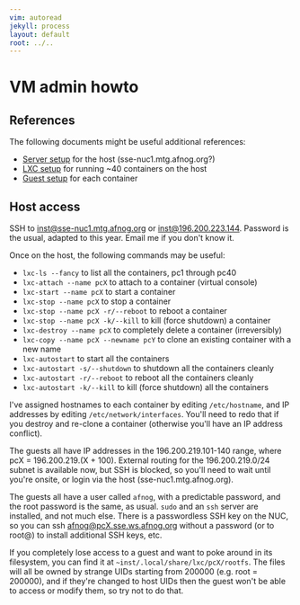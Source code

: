 ```yaml
---
vim: autoread
jekyll: process
layout: default
root: ../..
---
```


# VM admin howto

## References

The following documents might be useful additional references:

* [Server setup](../server/index.html) for the host (sse-nuc1.mtg.afnog.org?)
* [LXC setup](../lxc/index.html) for running ~40 containers on the host
* [Guest setup](../guest/index.html) for each container

## Host access

SSH to inst@sse-nuc1.mtg.afnog.org or inst@196.200.223.144.
Password is the usual, adapted to this year. Email me if you don't know it.

Once on the host, the following commands may be useful:

* `lxc-ls --fancy` to list all the containers, pc1 through pc40
* `lxc-attach --name pcX` to attach to a container (virtual console)
* `lxc-start --name pcX` to start a container
* `lxc-stop --name pcX` to stop a container
* `lxc-stop --name pcX -r/--reboot` to reboot a container
* `lxc-stop --name pcX -k/--kill` to kill (force shutdown) a container
* `lxc-destroy --name pcX` to completely delete a container (irreversibly)
* `lxc-copy --name pcX --newname pcY` to clone an existing container with a new name
* `lxc-autostart` to start all the containers
* `lxc-autostart -s/--shutdown` to shutdown all the containers cleanly
* `lxc-autostart -r/--reboot` to reboot all the containers cleanly
* `lxc-autostart -k/--kill` to kill (force shutdown) all the containers

I've assigned hostnames to each container by editing `/etc/hostname`, and IP addresses by editing `/etc/network/interfaces`.
You'll need to redo that if you destroy and re-clone a container (otherwise you'll have an IP address conflict).

The guests all have IP addresses in the 196.200.219.101-140 range, where pcX = 196.200.219.(X + 100).
External routing for the 196.200.219.0/24 subnet is available now, but SSH is blocked, so you'll need to
wait until you're onsite, or login via the host (sse-nuc1.mtg.afnog.org).

The guests all have a user called `afnog`, with a predictable password, and the root password is the same, as usual.
`sudo` and an `ssh` server are installed, and not much else. There is a passwordless SSH key on the NUC, so you
can ssh afnog@pcX.sse.ws.afnog.org without a password (or to root@) to install additional SSH keys, etc.

If you completely lose access to a guest and want to poke around in its filesystem, you can find it at
`~inst/.local/share/lxc/pcX/rootfs`. The files will all be owned by strange UIDs starting from 200000 (e.g.
root = 200000), and if they're changed to host UIDs then the guest won't be able to access or modify them,
so try not to do that.

